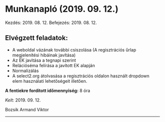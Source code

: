 # Munkanapló (2019. 09. 12.)

Kezdés: 2019. 08. 12.
Befejezés: 2019. 08. 12.

## Elvégzett feladatok:

* A weboldal vázának további csiszolása (A regisztrációs űrlap megjelenítési hibáinak javítása) 
* Az EK javitása a tegnapi szerint
* Relációséma felírása a javított EK alapján
* Normalizálás
* A select2.org átolvasása a regisztrációs oldalon használt dropdown elem használati lehetőségeit illetően.

**A fentiekre fordított időmennyiség:** 8 óra

*Kelt:* 2019. 09. 12.  

Bozsik Armand Viktor

---